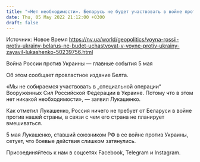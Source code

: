 ```yaml
---
title: "«Нет необходимости». Беларусь не будет участвовать в войне против Украины — Лукашенко"
date: Thu, 05 May 2022 21:12:00 +0300
draft: false
---
```

Источник: Новое Время https://nv.ua/world/geopolitics/voyna-rossii-protiv-ukrainy-belarus-ne-budet-uchastvovat-v-voyne-protiv-ukrainy-zayavil-lukashenko-50239756.html


Война России против Украины — главные события 5 мая

 Об этом сообщает провластное издание Белта.

«Мы не собираемся участвовать в „специальной операции“ Вооруженных Сил Российской Федерации в Украине. Потому что в этом нет никакой необходимости», — заявил Лукашенко.

Как отметил Лукашенко, Россия ничего не требует от Беларуси в войне против нашей страны, в связи с чем его страна не планирует вмешиваться.

5 мая Лукашенко, ставший союзником РФ в ее войне против Украины, сетует, что боевые действия слишком затянулись.

Присоединяйтесь к нам в соцсетях Facebook, Telegram и Instagram.
